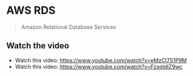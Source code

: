 # AWS RDS

> Amazon Relational Database Services

## Watch the video

- Watch this video: https://www.youtube.com/watch?v=eMzCI7S1P9M
- Watch this video: https://www.youtube.com/watch?v=FzxqIdIZ9wc